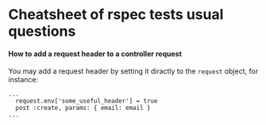 # Cheatsheet of rspec tests usual questions

#### How to add a request header to a controller request

You may add a request header by setting it diractly to the `request` object, for instance:
```
...
  request.env['some_useful_header'] = true
  post :create, params: { email: email }
...
```
